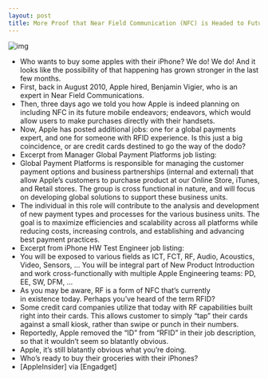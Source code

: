 ```yaml
---
layout: post
title: More Proof that Near Field Communication (NFC) is Headed to Future iPhones?
---
```

![img](http://media.idownloadblog.com/wp-content/uploads/2010/08/iPhone-Credit-Card.jpg)
* Who wants to buy some apples with their iPhone? We do! We do! And it looks like the possibility of that happening has grown stronger in the last few months.
* First, back in August 2010, Apple hired, Benjamin Vigier, who is an expert in Near Field Communications.
* Then, three days ago we told you how Apple is indeed planning on including NFC in its future mobile endeavors; endeavors, which would allow users to make purchases directly with their handsets.
* Now, Apple has posted additional jobs: one for a global payments expert, and one for someone with RFID experience. Is this just a big coincidence, or are credit cards destined to go the way of the dodo?
* Excerpt from Manager Global Payment Platforms job listing:
* Global Payment Platforms is responsible for managing the customer payment options and business partnerships (internal and external) that allow Apple’s customers to purchase product at our Online Store, iTunes, and Retail stores. The group is cross functional in nature, and will focus on developing global solutions to support these business units.
* The individual in this role will contribute to the analysis and development of new payment types and processes for the various business units. The goal is to maximize efficiencies and scalability across all platforms while reducing costs, increasing controls, and establishing and advancing best payment practices.
* Excerpt from iPhone HW Test Engineer job listing:
* You will be exposed to various fields as ICT, FCT, RF, Audio, Acoustics, Video, Sensors, … You will be integral part of New Product Introduction and work cross-functionally with multiple Apple Engineering teams: PD, EE, SW, DFM, …
* As you may be aware, RF is a form of NFC that’s currently in existence today. Perhaps you’ve heard of the term RFID?
* Some credit card companies utilize that today with RF capabilities built right into their cards. This allows customer to simply “tap” their cards against a small kiosk, rather than swipe or punch in their numbers.
* Reportedly, Apple removed the “ID” from “RFID” in their job description, so that it wouldn’t seem so blatantly obvious.
* Apple, it’s still blatantly obvious what you’re doing.
* Who’s ready to buy their groceries with their iPhones?
* [AppleInsider] via [Engadget]

